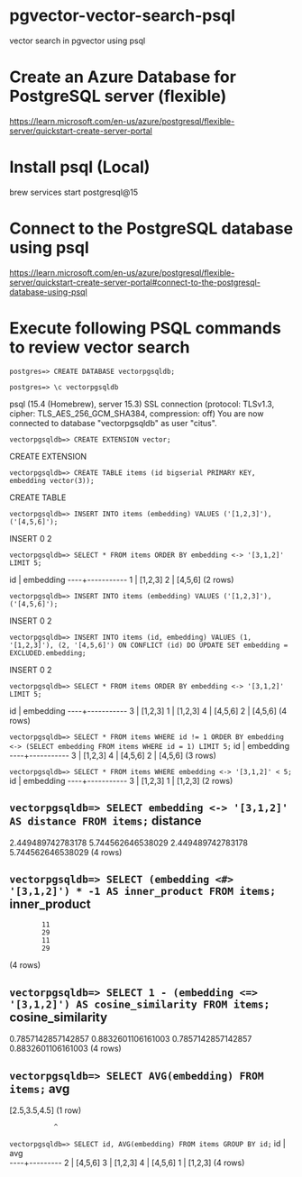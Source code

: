 # pgvector-vector-search-psql

vector search in pgvector using psql


# Create an Azure Database for PostgreSQL server (flexible)

https://learn.microsoft.com/en-us/azure/postgresql/flexible-server/quickstart-create-server-portal

# Install psql (Local) 

brew services start postgresql@15

# Connect to the PostgreSQL database using psql 

https://learn.microsoft.com/en-us/azure/postgresql/flexible-server/quickstart-create-server-portal#connect-to-the-postgresql-database-using-psql


# Execute following PSQL commands to review vector search 


`postgres=> CREATE DATABASE vectorpgsqldb;`

`postgres=> \c vectorpgsqldb`

psql (15.4 (Homebrew), server 15.3)
SSL connection (protocol: TLSv1.3, cipher: TLS_AES_256_GCM_SHA384, compression: off)
You are now connected to database "vectorpgsqldb" as user "citus".

`vectorpgsqldb=> CREATE EXTENSION vector;`

CREATE EXTENSION

`vectorpgsqldb=> CREATE TABLE items (id bigserial PRIMARY KEY, embedding vector(3));`

CREATE TABLE

`vectorpgsqldb=> INSERT INTO items (embedding) VALUES ('[1,2,3]'), ('[4,5,6]');`

INSERT 0 2

`vectorpgsqldb=> SELECT * FROM items ORDER BY embedding <-> '[3,1,2]' LIMIT 5;`

 id | embedding 
----+-----------
  1 | [1,2,3]
  2 | [4,5,6]
(2 rows)

`vectorpgsqldb=> INSERT INTO items (embedding) VALUES ('[1,2,3]'), ('[4,5,6]');`

INSERT 0 2

`vectorpgsqldb=> INSERT INTO items (id, embedding) VALUES (1, '[1,2,3]'), (2, '[4,5,6]')
    ON CONFLICT (id) DO UPDATE SET embedding = EXCLUDED.embedding;`

INSERT 0 2

`vectorpgsqldb=> SELECT * FROM items ORDER BY embedding <-> '[3,1,2]' LIMIT 5;`

 id | embedding 
----+-----------
  3 | [1,2,3]
  1 | [1,2,3]
  4 | [4,5,6]
  2 | [4,5,6]
(4 rows)

`vectorpgsqldb=> SELECT * FROM items WHERE id != 1 ORDER BY embedding <-> (SELECT embedding FROM items WHERE id = 1) LIMIT 5;`
 id | embedding 
----+-----------
  3 | [1,2,3]
  4 | [4,5,6]
  2 | [4,5,6]
(3 rows)

`vectorpgsqldb=> SELECT * FROM items WHERE embedding <-> '[3,1,2]' < 5;`
 id | embedding 
----+-----------
  3 | [1,2,3]
  1 | [1,2,3]
(2 rows)

`vectorpgsqldb=> SELECT embedding <-> '[3,1,2]' AS distance FROM items;`
     distance      
-------------------
 2.449489742783178
 5.744562646538029
 2.449489742783178
 5.744562646538029
(4 rows)

`vectorpgsqldb=> SELECT (embedding <#> '[3,1,2]') * -1 AS inner_product FROM items;`
 inner_product 
---------------
            11
            29
            11
            29
(4 rows)

`vectorpgsqldb=> SELECT 1 - (embedding <=> '[3,1,2]') AS cosine_similarity FROM items;`
 cosine_similarity  
--------------------
 0.7857142857142857
 0.8832601106161003
 0.7857142857142857
 0.8832601106161003
(4 rows)

`vectorpgsqldb=> SELECT AVG(embedding) FROM items;`
      avg      
---------------
 [2.5,3.5,4.5]
(1 row)

               ^
`vectorpgsqldb=> SELECT id, AVG(embedding) FROM items GROUP BY id;`
 id |   avg   
----+---------
  2 | [4,5,6]
  3 | [1,2,3]
  4 | [4,5,6]
  1 | [1,2,3]
(4 rows)

